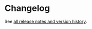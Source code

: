 # Changelog

See [all release notes and version history](https://github.com/oaknational/oak-terraform-modules/releases).

